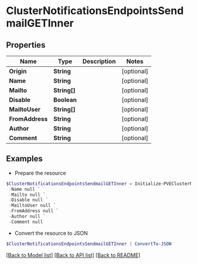 # ClusterNotificationsEndpointsSendmailGETInner
## Properties

Name | Type | Description | Notes
------------ | ------------- | ------------- | -------------
**Origin** | **String** |  | [optional] 
**Name** | **String** |  | [optional] 
**Mailto** | **String[]** |  | [optional] 
**Disable** | **Boolean** |  | [optional] 
**MailtoUser** | **String[]** |  | [optional] 
**FromAddress** | **String** |  | [optional] 
**Author** | **String** |  | [optional] 
**Comment** | **String** |  | [optional] 

## Examples

- Prepare the resource
```powershell
$ClusterNotificationsEndpointsSendmailGETInner = Initialize-PVEClusterNotificationsEndpointsSendmailGETInner  -Origin null `
 -Name null `
 -Mailto null `
 -Disable null `
 -MailtoUser null `
 -FromAddress null `
 -Author null `
 -Comment null
```

- Convert the resource to JSON
```powershell
$ClusterNotificationsEndpointsSendmailGETInner | ConvertTo-JSON
```

[[Back to Model list]](../README.md#documentation-for-models) [[Back to API list]](../README.md#documentation-for-api-endpoints) [[Back to README]](../README.md)

